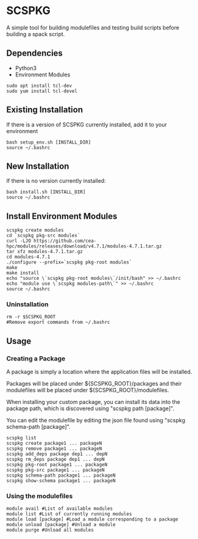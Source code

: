 # SCSPKG

A simple tool for building modulefiles and testing build scripts before building a spack script.

## Dependencies

* Python3
* Environment Modules

```{bash}
sudo apt install tcl-dev
sudo yum install tcl-devel

```

## Existing Installation

If there is a version of SCSPKG currently installed, add it to your environment
```{bash}
bash setup_env.sh [INSTALL_DIR]
source ~/.bashrc
```

## New Installation

If there is no version currently installed:
```{bash}
bash install.sh [INSTALL_DIR]
source ~/.bashrc
```

## Install Environment Modules

```{bash}
scspkg create modules
cd `scspkg pkg-src modules`
curl -LJO https://github.com/cea-hpc/modules/releases/download/v4.7.1/modules-4.7.1.tar.gz
tar xfz modules-4.7.1.tar.gz
cd modules-4.7.1
./configure --prefix=`scspkg pkg-root modules`
make
make install
echo "source \`scspkg pkg-root modules\`/init/bash" >> ~/.bashrc
echo "module use \`scspkg modules-path\`" >> ~/.bashrc
source ~/.bashrc
```

### Uninstallation

```{bash}
rm -r $SCSPKG_ROOT
#Remove export commands from ~/.bashrc
```

## Usage

### Creating a Package

A package is simply a location where the application files will be installed.  

Packages will be placed under ${SCSPKG_ROOT}/packages and their modulefiles will
be placed under ${SCSPKG_ROOT}/modulefiles.  

When installing your custom package, you can install its data into the package
path, which is discovered using "scspkg path [package]".

You can edit the modulefile by editing the json file found using "scspkg schema-path [package]".

```{bash}
scspkg list
scspkg create package1 ... packageN
scspkg remove package1 ... packageN
scspkg add_deps package dep1 ... depN
scspkg rm_deps package dep1 ... depN
scspkg pkg-root package1 ... packageN
scspkg pkg-src package1 ... packageN
scspkg schema-path package1 ... packageN
scspkg show-schema package1 ... packageN
```

### Using the modulefiles

```{bash}
module avail #List of available modules
module list #List of currently running modules
module load [package] #Load a module corresponding to a package
module unload [package] #Unload a module
module purge #Unload all modules
```
